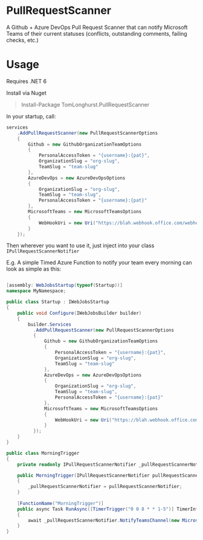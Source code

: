 # PullRequestScanner
A Github + Azure DevOps Pull Request Scanner that can notify Microsoft Teams of their current statuses (conflicts, outstanding comments, failing checks, etc.)

# Usage
Requires .NET 6

Install via Nuget 
> Install-Package TomLonghurst.PullRequestScanner

In your startup, call: 

```csharp
services
    .AddPullRequestScanner(new PullRequestScannerOptions
    {
        Github = new GithubOrganizationTeamOptions
        {
            PersonalAccessToken = "{username}:{pat}",
            OrganizationSlug = "org-slug",
            TeamSlug = "team-slug"
        },
        AzureDevOps = new AzureDevOpsOptions
        {
            OrganizationSlug = "org-slug",
            TeamSlug = "team-slug",
            PersonalAccessToken = "{username}:{pat}"
        },
        MicrosoftTeams = new MicrosoftTeamsOptions
        {
            WebHookUri = new Uri("https://blah.webhook.office.com/webhookb2/blahblahblah")
        }
    });
```

Then wherever you want to use it, just inject into your class `IPullRequestScannerNotifier`

E.g. A simple Timed Azure Function to notify your team every morning can look as simple as this:

```csharp

[assembly: WebJobsStartup(typeof(Startup))]
namespace MyNamespace;

public class Startup : IWebJobsStartup
{
    public void Configure(IWebJobsBuilder builder)
    {
        builder.Services
          .AddPullRequestScanner(new PullRequestScannerOptions
          {
              Github = new GithubOrganizationTeamOptions
              {
                  PersonalAccessToken = "{username}:{pat}",
                  OrganizationSlug = "org-slug",
                  TeamSlug = "team-slug"
              },
              AzureDevOps = new AzureDevOpsOptions
              {
                  OrganizationSlug = "org-slug",
                  TeamSlug = "team-slug",
                  PersonalAccessToken = "{username}:{pat}"
              },
              MicrosoftTeams = new MicrosoftTeamsOptions
              {
                  WebHookUri = new Uri("https://blah.webhook.office.com/webhookb2/blahblahblah")
              }
          });
    }
}

public class MorningTrigger
{
    private readonly IPullRequestScannerNotifier _pullRequestScannerNotifier;

    public MorningTrigger(IPullRequestScannerNotifier pullRequestScannerNotifier)
    {
        _pullRequestScannerNotifier = pullRequestScannerNotifier;
    }
    
    [FunctionName("MorningTrigger")]
    public async Task RunAsync([TimerTrigger("0 0 8 * * 1-5")] TimerInfo myTimer, ILogger log)
    {
        await _pullRequestScannerNotifier.NotifyTeamsChannel(new MicrosoftTeamsPublishOptions());
    }
}
```
